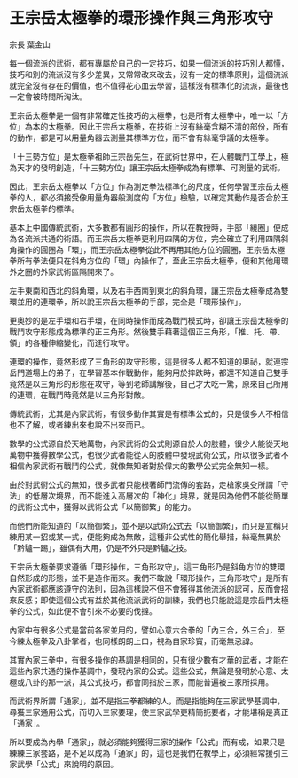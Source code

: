 # 王宗岳太極拳的環形操作與三角形攻守

宗長
葉金山

每一個流派的武術，都有專屬於自己的一定技巧，如果一個流派的技巧別人都懂，技巧和別的流派沒有多少差異，又常常改來改去，沒有一定的標準原則，這個流派就完全沒有存在的價值，也不值得花心血去學習，這樣沒有標準化的流派，最後也一定會被時間所淘汰。

王宗岳太極拳是一個有非常確定性技巧的太極拳，也是所有太極拳中，唯一以「方位」為本的太極拳。因此王宗岳太極拳，在技術上沒有絲毫含糊不清的部份，所有的動作，都是可以用量角器去測量其標準方位，而不會有絲毫爭議的太極拳。

「十三勢方位」是太極拳祖師王宗岳先生，在武術世界中，在人體戰鬥工學上，極為天才的發明創造，「十三勢方位」讓王宗岳太極拳成為有標準、可測量的武術。

因此，王宗岳太極拳以「方位」作為測定拳法標準化的尺度，任何學習王宗岳太極拳的人，都必須接受像用量角器般測度的「方位」檢驗，以確定其動作是否合於王宗岳太極拳的標準。

基本上中國傳統武術，大多數都有圓形的操作，所以在教授時，手部「繞圈」便成為各流派共通的術語。而王宗岳太極拳更利用四隅的方位，完全確立了利用四隅斜角操作的圓圈為「環」，而王宗岳太極拳從此不再用其他方位的圓圈，王宗岳太極拳所有拳法便只在斜角方位的「環」內操作了，至此王宗岳太極拳，便和其他用環外之圈的外家武術區隔開來了。

左手東南和西北的斜角環，以及右手西南到東北的斜角環，讓王宗岳太極拳成為雙環並用的連環拳，所以說王宗岳太極拳的手部，完全是「環形操作」。

更奧妙的是左手環和右手環，在同時操作而成為戰鬥模式時，卻讓王宗岳太極拳的戰鬥攻守形態成為標準的正三角形。然後雙手藉著這個正三角形，「推、托、帶、領」的各種伸縮變化，而進行攻守。

連環的操作，竟然形成了三角形的攻守形態，這是很多人都不知道的奧祕，就連宗岳門道場上的弟子，在學習基本作戰動作，能夠用於摔跌時，都還不知道自己雙手竟然是以三角形的形態在攻守，等到老師講解後，自己才大吃一驚，原來自己所用的連環，在戰鬥時竟然是以三角形對敵。

傳統武術，尤其是內家武術，有很多動作其實是有標準公式的，只是很多人不相信也不了解，或者練出來也說不出來而已。

數學的公式源自於天地萬物，內家武術的公式則源自於人的肢體，很少人能從天地萬物中獲得數學公式，也很少武者能從人的肢體中發現武術公式，所以很多武者不相信內家武術有戰鬥的公式，就像無知者對於偉大的數學公式完全無知一樣。

由於對武術公式的無知，很多武者只能根著師門流傳的套路，走槍家吳殳所謂「守法」的低層次境界，而不能進入高層次的「神化」境界，就是因為他們不能從簡單的武術公式中，獲得以武術公式「以簡御繁」的能力。

而他們所能知道的「以簡御繁」，並不是以武術公式去「以簡御繁」，而只是宣稱只練用某一招或某一式，便能夠成為無敵，這種非公式性的簡化舉措，絲毫無異於「黔驢一踢」，雖偶有大用，仍是不外只是黔驢之技。

王宗岳太極拳要求遵循「環形操作，三角形攻守」，這三角形乃是斜角方位的雙環自然形成的形態，並不是造作而來。我們不敢說「環形操作，三角形攻守」是所有內家武術都應該遵守的法則，因為這樣說不但不會獲得其他流派的認可，反而會招來反感；即使這個公式有益於其他流派武術的訓練，我們也只能說這是宗岳門太極拳的公式，如此便不會引來不必要的伐撻。

內家中有很多公式是當前各家並用的，譬如心意六合拳的「內三合，外三合」，至今練太極拳及八卦掌者，也同樣朗朗上口，視為自家珍寶，而毫無忌諱。

其實內家三拳中，有很多操作的基調是相同的，只有很少數有才華的武者，才能在這些內家共通的操作基調中，發現內家的公式。這些公式，無論是發明於心意、太極或八卦的那一派，其公式技巧，都會同指於三家，而能普遍被三家所採用。

而武術界所謂「通家」，並不是指三拳都練的人，而是指能夠在三家武學基調中，尋獲三家通用公式，而切入三家要理，使三家武學更精簡扼要者，才能堪稱是真正「通家」。

所以要成為內學「通家」，就必須能夠獲得三家的操作「公式」而有成，如果只是練練三家套路，是不足以成為「通家」的，這也是我們在教學上，必須經常援引三家武學「公式」來說明的原因。